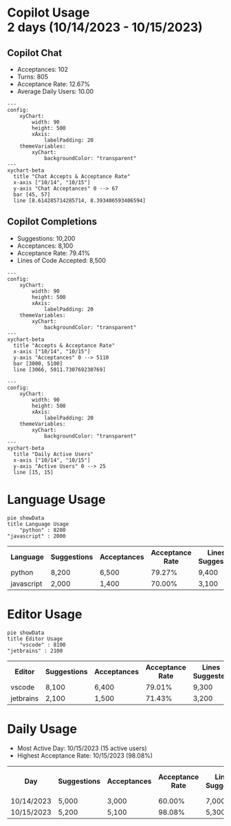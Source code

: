 <h1>Copilot Usage<br>2 days (10/14/2023 - 10/15/2023)</h1>
<h2>Copilot Chat</h2>
<ul><li>Acceptances: 102</li><li>Turns: 805</li><li>Acceptance Rate: 12.67%</li><li>Average Daily Users: 10.00</li></ul>

```mermaid
---
config:
    xyChart:
        width: 90
        height: 500
        xAxis:
            labelPadding: 20
    themeVariables:
        xyChart:
            backgroundColor: "transparent"
---
xychart-beta
  title "Chat Accepts & Acceptance Rate"
  x-axis ["10/14", "10/15"]
  y-axis "Chat Acceptances" 0 --> 67
  bar [45, 57]
  line [8.614285714285714, 8.393406593406594]
```
<h2>Copilot Completions</h2>
<ul><li>Suggestions: 10,200</li><li>Acceptances: 8,100</li><li>Acceptance Rate: 79.41%</li><li>Lines of Code Accepted: 8,500</li></ul>

```mermaid
---
config:
    xyChart:
        width: 90
        height: 500
        xAxis:
            labelPadding: 20
    themeVariables:
        xyChart:
            backgroundColor: "transparent"
---
xychart-beta
  title "Accepts & Acceptance Rate"
  x-axis ["10/14", "10/15"]
  y-axis "Acceptances" 0 --> 5110
  bar [3000, 5100]
  line [3066, 5011.730769230769]
```

```mermaid
---
config:
    xyChart:
        width: 90
        height: 500
        xAxis:
            labelPadding: 20
    themeVariables:
        xyChart:
            backgroundColor: "transparent"
---
xychart-beta
  title "Daily Active Users"
  x-axis ["10/14", "10/15"]
  y-axis "Active Users" 0 --> 25
  line [15, 15]
```
<h1>Language Usage</h1>

```mermaid
pie showData
title Language Usage
    "python" : 8200
"javascript" : 2000
```
<table><tr><th>Language</th><th>Suggestions</th><th>Acceptances</th><th>Acceptance Rate</th><th>Lines Suggested</th><th>Lines Accepted</th><th>Active Users</th></tr><tr><td>python</td><td>8,200</td><td>6,500</td><td>79.27%</td><td>9,400</td><td>6,700</td><td>5</td></tr><tr><td>javascript</td><td>2,000</td><td>1,400</td><td>70.00%</td><td>3,100</td><td>2,000</td><td>5</td></tr></table>
<h1>Editor Usage</h1>

```mermaid
pie showData
title Editor Usage
    "vscode" : 8100
"jetbrains" : 2100
```
<table><tr><th>Editor</th><th>Suggestions</th><th>Acceptances</th><th>Acceptance Rate</th><th>Lines Suggested</th><th>Lines Accepted</th><th>Active Users</th></tr><tr><td>vscode</td><td>8,100</td><td>6,400</td><td>79.01%</td><td>9,300</td><td>6,600</td><td>5</td></tr><tr><td>jetbrains</td><td>2,100</td><td>1,500</td><td>71.43%</td><td>3,200</td><td>2,100</td><td>5</td></tr></table>
<h1>Daily Usage</h1>
<ul><li>Most Active Day: 10/15/2023 (15 active users)</li><li>Highest Acceptance Rate: 10/15/2023 (98.08%)</li></ul>
<table><tr><th>Day</th><th>Suggestions</th><th>Acceptances</th><th>Acceptance Rate</th><th>Lines Suggested</th><th>Lines Accepted</th><th>Active Users</th><th>Chat Acceptances</th><th>Chat Turns</th><th>Active Chat Users</th></tr><tr><td>10/14/2023</td><td>5,000</td><td>3,000</td><td>60.00%</td><td>7,000</td><td>3,500</td><td>15</td><td>45</td><td>350</td><td>8</td></tr><tr><td>10/15/2023</td><td>5,200</td><td>5,100</td><td>98.08%</td><td>5,300</td><td>5,000</td><td>15</td><td>57</td><td>455</td><td>12</td></tr></table>
